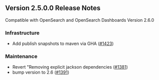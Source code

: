 ## Version 2.5.0.0 Release Notes

Compatible with OpenSearch and OpenSearch Dashboards Version 2.6.0

### Infrastructure

- Add publish snapshots to maven via GHA ([#1423](https://github.com/opensearch-project/observability/pull/1423))


### Maintenance

- Revert "Removing explicit jackson dependencies ([#1381](https://github.com/opensearch-project/observability/pull/1381))
- bump version to 2.6 ([#1391](https://github.com/opensearch-project/observability/pull/1391))
